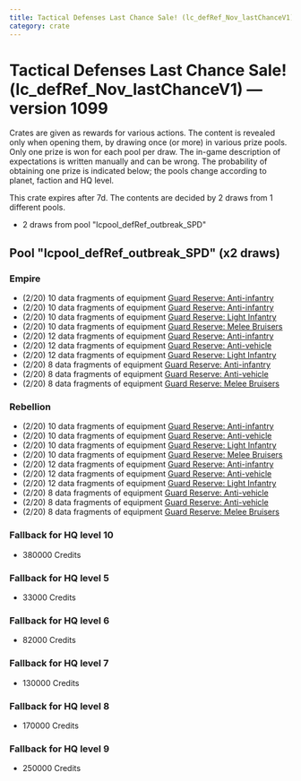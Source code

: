 ```yaml
---
title: Tactical Defenses Last Chance Sale! (lc_defRef_Nov_lastChanceV1)
category: crate
---
```


# Tactical Defenses Last Chance Sale! (lc_defRef_Nov_lastChanceV1) — version 1099

Crates are given as rewards for various actions. The content is revealed only when opening them, by drawing once (or more) in various prize pools. Only one prize is won for each pool per draw. The in-game description of expectations is written manually and can be wrong. The probability of obtaining one prize is indicated below; the pools change according to planet, faction and HQ level.

This crate expires after 7d. The contents are decided by 2 draws from 1 different pools.
  * 2 draws from pool "lcpool_defRef_outbreak_SPD"

## Pool "lcpool_defRef_outbreak_SPD" (x2 draws)

### Empire

  * (2/20) 10 data fragments of equipment [Guard Reserve: Anti-infantry](eqpEmpireBarracksSummonHeavy)
  * (2/20) 10 data fragments of equipment [Guard Reserve: Anti-infantry](eqpEmpireFactorySummonLight)
  * (2/20) 10 data fragments of equipment [Guard Reserve: Light Infantry](eqpEmpireBarracksSummonLight)
  * (2/20) 10 data fragments of equipment [Guard Reserve: Melee Bruisers](eqpEmpireBarracksSummonMedium)
  * (2/20) 12 data fragments of equipment [Guard Reserve: Anti-infantry](eqpEmpireFactorySummonLight)
  * (2/20) 12 data fragments of equipment [Guard Reserve: Anti-vehicle](eqpEmpireFactorySummonHeavy)
  * (2/20) 12 data fragments of equipment [Guard Reserve: Light Infantry](eqpEmpireBarracksSummonLight)
  * (2/20) 8 data fragments of equipment [Guard Reserve: Anti-infantry](eqpEmpireBarracksSummonHeavy)
  * (2/20) 8 data fragments of equipment [Guard Reserve: Anti-vehicle](eqpEmpireFactorySummonHeavy)
  * (2/20) 8 data fragments of equipment [Guard Reserve: Melee Bruisers](eqpEmpireBarracksSummonMedium)

### Rebellion

  * (2/20) 10 data fragments of equipment [Guard Reserve: Anti-infantry](eqpRebelFactorySummonLight)
  * (2/20) 10 data fragments of equipment [Guard Reserve: Anti-vehicle](eqpRebelBarracksSummonHeavy)
  * (2/20) 10 data fragments of equipment [Guard Reserve: Light Infantry](eqpRebelBarracksSummonLight)
  * (2/20) 10 data fragments of equipment [Guard Reserve: Melee Bruisers](eqpRebelBarracksSummonMedium)
  * (2/20) 12 data fragments of equipment [Guard Reserve: Anti-infantry](eqpRebelFactorySummonLight)
  * (2/20) 12 data fragments of equipment [Guard Reserve: Anti-vehicle](eqpRebelFactorySummonHeavy)
  * (2/20) 12 data fragments of equipment [Guard Reserve: Light Infantry](eqpRebelBarracksSummonLight)
  * (2/20) 8 data fragments of equipment [Guard Reserve: Anti-vehicle](eqpRebelBarracksSummonHeavy)
  * (2/20) 8 data fragments of equipment [Guard Reserve: Anti-vehicle](eqpRebelFactorySummonHeavy)
  * (2/20) 8 data fragments of equipment [Guard Reserve: Melee Bruisers](eqpRebelBarracksSummonMedium)

### Fallback for HQ level 10

  * 380000 Credits

### Fallback for HQ level 5

  * 33000 Credits

### Fallback for HQ level 6

  * 82000 Credits

### Fallback for HQ level 7

  * 130000 Credits

### Fallback for HQ level 8

  * 170000 Credits

### Fallback for HQ level 9

  * 250000 Credits